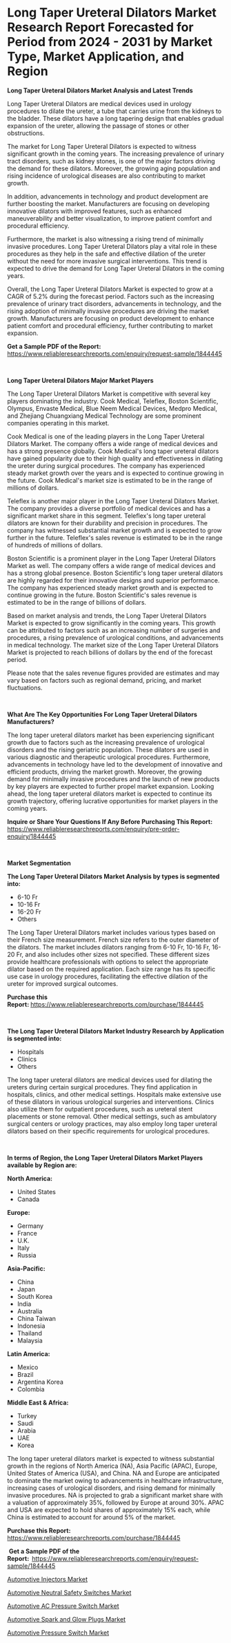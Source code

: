 <p><h1>Long Taper Ureteral Dilators Market Research Report Forecasted for Period from 2024 -  2031 by Market Type, Market Application, and Region</h1></p><p><strong>Long Taper Ureteral Dilators Market Analysis and Latest Trends</strong></p>
<p><p>Long Taper Ureteral Dilators are medical devices used in urology procedures to dilate the ureter, a tube that carries urine from the kidneys to the bladder. These dilators have a long tapering design that enables gradual expansion of the ureter, allowing the passage of stones or other obstructions.</p><p>The market for Long Taper Ureteral Dilators is expected to witness significant growth in the coming years. The increasing prevalence of urinary tract disorders, such as kidney stones, is one of the major factors driving the demand for these dilators. Moreover, the growing aging population and rising incidence of urological diseases are also contributing to market growth.</p><p>In addition, advancements in technology and product development are further boosting the market. Manufacturers are focusing on developing innovative dilators with improved features, such as enhanced maneuverability and better visualization, to improve patient comfort and procedural efficiency.</p><p>Furthermore, the market is also witnessing a rising trend of minimally invasive procedures. Long Taper Ureteral Dilators play a vital role in these procedures as they help in the safe and effective dilation of the ureter without the need for more invasive surgical interventions. This trend is expected to drive the demand for Long Taper Ureteral Dilators in the coming years.</p><p>Overall, the Long Taper Ureteral Dilators Market is expected to grow at a CAGR of 5.2% during the forecast period. Factors such as the increasing prevalence of urinary tract disorders, advancements in technology, and the rising adoption of minimally invasive procedures are driving the market growth. Manufacturers are focusing on product development to enhance patient comfort and procedural efficiency, further contributing to market expansion.</p></p>
<p><strong>Get a Sample PDF of the Report:&nbsp;</strong> <a href="https://www.reliableresearchreports.com/enquiry/request-sample/1844445">https://www.reliableresearchreports.com/enquiry/request-sample/1844445</a></p>
<p>&nbsp;</p>
<p><strong>Long Taper Ureteral Dilators Major Market Players</strong></p>
<p><p>The Long Taper Ureteral Dilators Market is competitive with several key players dominating the industry. Cook Medical, Teleflex, Boston Scientific, Olympus, Envaste Medical, Blue Neem Medical Devices, Medpro Medical, and Zhejiang Chuangxiang Medical Technology are some prominent companies operating in this market.</p><p>Cook Medical is one of the leading players in the Long Taper Ureteral Dilators Market. The company offers a wide range of medical devices and has a strong presence globally. Cook Medical's long taper ureteral dilators have gained popularity due to their high quality and effectiveness in dilating the ureter during surgical procedures. The company has experienced steady market growth over the years and is expected to continue growing in the future. Cook Medical's market size is estimated to be in the range of millions of dollars.</p><p>Teleflex is another major player in the Long Taper Ureteral Dilators Market. The company provides a diverse portfolio of medical devices and has a significant market share in this segment. Teleflex's long taper ureteral dilators are known for their durability and precision in procedures. The company has witnessed substantial market growth and is expected to grow further in the future. Teleflex's sales revenue is estimated to be in the range of hundreds of millions of dollars.</p><p>Boston Scientific is a prominent player in the Long Taper Ureteral Dilators Market as well. The company offers a wide range of medical devices and has a strong global presence. Boston Scientific's long taper ureteral dilators are highly regarded for their innovative designs and superior performance. The company has experienced steady market growth and is expected to continue growing in the future. Boston Scientific's sales revenue is estimated to be in the range of billions of dollars.</p><p>Based on market analysis and trends, the Long Taper Ureteral Dilators Market is expected to grow significantly in the coming years. This growth can be attributed to factors such as an increasing number of surgeries and procedures, a rising prevalence of urological conditions, and advancements in medical technology. The market size of the Long Taper Ureteral Dilators Market is projected to reach billions of dollars by the end of the forecast period.</p><p>Please note that the sales revenue figures provided are estimates and may vary based on factors such as regional demand, pricing, and market fluctuations.</p></p>
<p>&nbsp;</p>
<p><strong>What Are The Key Opportunities For Long Taper Ureteral Dilators Manufacturers?</strong></p>
<p><p>The long taper ureteral dilators market has been experiencing significant growth due to factors such as the increasing prevalence of urological disorders and the rising geriatric population. These dilators are used in various diagnostic and therapeutic urological procedures. Furthermore, advancements in technology have led to the development of innovative and efficient products, driving the market growth. Moreover, the growing demand for minimally invasive procedures and the launch of new products by key players are expected to further propel market expansion. Looking ahead, the long taper ureteral dilators market is expected to continue its growth trajectory, offering lucrative opportunities for market players in the coming years.</p></p>
<p><strong>Inquire or Share Your Questions If Any Before Purchasing This Report:</strong> <a href="https://www.reliableresearchreports.com/enquiry/pre-order-enquiry/1844445">https://www.reliableresearchreports.com/enquiry/pre-order-enquiry/1844445</a></p>
<p>&nbsp;</p>
<p><strong>Market Segmentation</strong></p>
<p><strong>The Long Taper Ureteral Dilators Market Analysis by types is segmented into:</strong></p>
<p><ul><li>6-10 Fr</li><li>10-16 Fr</li><li>16-20 Fr</li><li>Others</li></ul></p>
<p><p>The Long Taper Ureteral Dilators market includes various types based on their French size measurement. French size refers to the outer diameter of the dilators. The market includes dilators ranging from 6-10 Fr, 10-16 Fr, 16-20 Fr, and also includes other sizes not specified. These different sizes provide healthcare professionals with options to select the appropriate dilator based on the required application. Each size range has its specific use case in urology procedures, facilitating the effective dilation of the ureter for improved surgical outcomes.</p></p>
<p><strong>Purchase this Report:&nbsp;</strong><a href="https://www.reliableresearchreports.com/purchase/1844445">https://www.reliableresearchreports.com/purchase/1844445</a></p>
<p>&nbsp;</p>
<p><strong>The Long Taper Ureteral Dilators Market Industry Research by Application is segmented into:</strong></p>
<p><ul><li>Hospitals</li><li>Clinics</li><li>Others</li></ul></p>
<p><p>The long taper ureteral dilators are medical devices used for dilating the ureters during certain surgical procedures. They find application in hospitals, clinics, and other medical settings. Hospitals make extensive use of these dilators in various urological surgeries and interventions. Clinics also utilize them for outpatient procedures, such as ureteral stent placements or stone removal. Other medical settings, such as ambulatory surgical centers or urology practices, may also employ long taper ureteral dilators based on their specific requirements for urological procedures.</p></p>
<p>&nbsp;</p>
<p><strong>In terms of Region, the Long Taper Ureteral Dilators Market Players available by Region are:</strong></p>
<p>
    <p> <strong> North America: </strong>
        <ul>
            <li>United States</li>
            <li>Canada</li>
        </ul>
        </p> 
    <p> <strong> Europe: </strong>
        <ul>
            <li>Germany</li>
            <li>France</li>
            <li>U.K.</li>
            <li>Italy</li>
            <li>Russia</li>
        </ul>
        </p> 
    <p> <strong> Asia-Pacific: </strong>
        <ul>
            <li>China</li>
            <li>Japan</li>
            <li>South Korea</li>
            <li>India</li>
            <li>Australia</li>
            <li>China Taiwan</li>
            <li>Indonesia</li>
            <li>Thailand</li>
            <li>Malaysia</li>
        </ul>
        </p> 
    <p> <strong> Latin America: </strong>
        <ul>
            <li>Mexico</li>
            <li>Brazil</li>
            <li>Argentina Korea</li>
            <li>Colombia</li>
        </ul>
        </p> 
    <p> <strong> Middle East & Africa: </strong>
        <ul>
            <li>Turkey</li>
            <li>Saudi</li>
            <li>Arabia</li>
            <li>UAE</li>
            <li>Korea</li>
        </ul>
    </p>
    </p>
<p><p>The long taper ureteral dilators market is expected to witness substantial growth in the regions of North America (NA), Asia Pacific (APAC), Europe, United States of America (USA), and China. NA and Europe are anticipated to dominate the market owing to advancements in healthcare infrastructure, increasing cases of urological disorders, and rising demand for minimally invasive procedures. NA is projected to grab a significant market share with a valuation of approximately 35%, followed by Europe at around 30%. APAC and USA are expected to hold shares of approximately 15% each, while China is estimated to account for around 5% of the market.</p></p>
<p><strong>Purchase this Report: </strong><a href="https://www.reliableresearchreports.com/purchase/1844445">https://www.reliableresearchreports.com/purchase/1844445</a></p>
<p>&nbsp;<strong>Get a Sample PDF of the Report:&nbsp;&nbsp;</strong><a href="https://www.reliableresearchreports.com/enquiry/request-sample/1844445">https://www.reliableresearchreports.com/enquiry/request-sample/1844445</a></p>
<p><strong></strong></p>
<p><p><a href="https://medium.com/@nicholasdean856/automotive-injectors-market-exploring-market-share-market-trends-and-future-growth-e145d70b4132">Automotive Injectors Market</a></p><p><a href="https://medium.com/@nicholasdean856/analyzing-automotive-neutral-safety-switches-market-global-industry-perspective-and-forecast-2024-eeab717b2a72">Automotive Neutral Safety Switches Market</a></p><p><a href="https://medium.com/@nicholasdean856/automotive-ac-pressure-switch-market-size-reveals-the-best-marketing-channels-in-global-industry-f8245501973e">Automotive AC Pressure Switch Market</a></p><p><a href="https://medium.com/@nicholasdean856/automotive-spark-and-glow-plugs-market-report-reveals-the-latest-trends-and-growth-opportunities-of-7f068a145b49">Automotive Spark and Glow Plugs Market</a></p><p><a href="https://medium.com/@nicholasdean856/automotive-pressure-switch-market-outlook-industry-overview-and-forecast-2024-to-2031-2075e8245c1f">Automotive Pressure Switch Market</a></p></p>